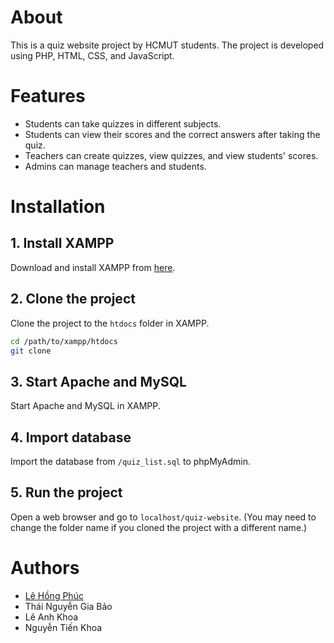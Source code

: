 # About
This is a quiz website project by HCMUT students. The project is developed using PHP, HTML, CSS, and JavaScript. 

# Features
- Students can take quizzes in different subjects.
- Students can view their scores and the correct answers after taking the quiz.
- Teachers can create quizzes, view quizzes, and view students' scores.
- Admins can manage teachers and students.

# Installation
## 1. Install XAMPP
Download and install XAMPP from [here](https://www.apachefriends.org/index.html).

## 2. Clone the project
Clone the project to the `htdocs` folder in XAMPP.
```bash
cd /path/to/xampp/htdocs
git clone
```

## 3. Start Apache and MySQL
Start Apache and MySQL in XAMPP.

## 4. Import database
Import the database from `/quiz_list.sql` to phpMyAdmin.

## 5. Run the project
Open a web browser and go to `localhost/quiz-website`.  (You may need to change the folder name if you cloned the project with a different name.)

# Authors
- [Lê Hồng Phúc](https://github.com/lhplhp10102004)
- Thái Nguyễn Gia Bảo
- Lê Anh Khoa
- Nguyễn Tiến Khoa